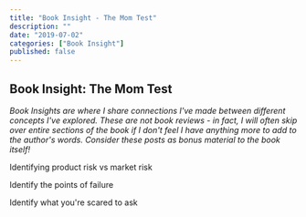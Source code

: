 ```yaml
---
title: "Book Insight - The Mom Test"
description: ""
date: "2019-07-02"
categories: ["Book Insight"]
published: false
---
```


## Book Insight: The Mom Test

_Book Insights are where I share connections I've made between different concepts I've explored. These are not book reviews - in fact, I will often skip over entire sections of the book if I don't feel I have anything more to add to the author's words. Consider these posts as bonus material to the book itself!_

Identifying product risk vs market risk

Identify the points of failure

Identify what you're scared to ask


